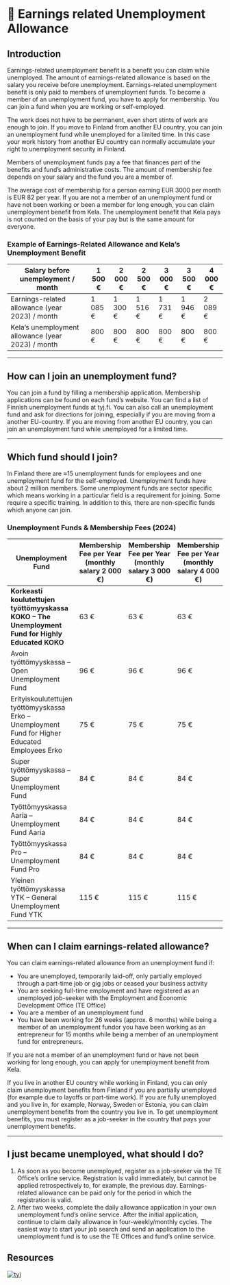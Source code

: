 # 💱 Earnings related Unemployment Allowance

## Introduction

Earnings-related unemployment benefit is a benefit you can claim while unemployed. The amount of earnings-related allowance is based on the salary you receive before unemployment. Earnings-related unemployment benefit is only paid to members of unemployment funds. To become a member of an unemployment fund, you have to apply for membership. You can join a fund when you are working or self-employed.

The work does not have to be permanent, even short stints of work are enough to join. If you move to Finland from another EU country, you can join an unemployment fund while unemployed for a limited time. In this case your work history from another EU country can normally accumulate your right to unemployment security in Finland.

Members of unemployment funds pay a fee that finances part of the benefits and fund’s administrative costs. The amount of membership fee depends on your salary and the fund you are a member of.

The average cost of membership for a person earning EUR 3000 per month is EUR 82 per year. If you are not a member of an unemployment fund or have not been working or been a member for long enough, you can claim unemployment benefit from Kela. The unemployment benefit that Kela pays is not counted on the basis of your pay but is the same amount for everyone.

### Example of Earnings-Related Allowance and Kela’s Unemployment Benefit

| Salary before unemployment / month                | 1 500 € | 2 000 € | 2 500 € | 3 000 € | 3 500 € | 4 000 € |
| ------------------------------------------------- | ------- | ------- | ------- | ------- | ------- | ------- |
| Earnings-related allowance (year 2023) / month    | 1 085 € | 1 300 € | 1 516 € | 1 731 € | 1 946 € | 2 089 € |
| Kela’s unemployment allowance (year 2023) / month | 800 €   | 800 €   | 800 €   | 800 €   | 800 €   | 800 €   |

***

## How can I join an unemployment fund?

You can join a fund by filling a membership application. Membership applications can be found on each fund’s website. You can find a list of Finnish unemployment funds at tyj.fi. You can also call an unemployment fund and ask for directions for joining, especially if you are moving from a another EU-country. If you are moving from another EU country, you can join an unemployment fund while unemployed for a limited time.

***

## Which fund should I join?

In Finland there are ≈15 unemployment funds for employees and one unemployment fund for the self-employed. Unemployment funds have about 2 million members. Some unemployment funds are sector specific which means working in a particular field is a requirement for joining. Some require a specific training. In addition to this, there are non-specific funds which anyone can join.

### Unemployment Funds & Membership Fees (2024)

| Unemployment Fund                                                                                 | Membership Fee per Year (monthly salary 2 000 €) | Membership Fee per Year (monthly salary 3 000 €) | Membership Fee per Year (monthly salary 4 000 €) |
| ------------------------------------------------------------------------------------------------- | ------------------------------------------------ | ------------------------------------------------ | ------------------------------------------------ |
| **Korkeasti koulutettujen työttömyyskassa KOKO – The Unemployment Fund for Highly Educated KOKO** | 63 €                                             | 63 €                                             | 63 €                                             |
| Avoin työttömyyskassa – Open Unemployment Fund                                                    | 96 €                                             | 96 €                                             | 96 €                                             |
| Erityiskoulutettujen työttömyyskassa Erko – Unemployment Fund for Higher Educated Employees Erko  | 75 €                                             | 75 €                                             | 75 €                                             |
| Super työttömyyskassa – Super Unemployment Fund                                                   | 84 €                                             | 84 €                                             | 84 €                                             |
| Työttömyyskassa Aaria – Unemployment Fund Aaria                                                   | 84 €                                             | 84 €                                             | 84 €                                             |
| Työttömyyskassa Pro – Unemployment Fund Pro                                                       | 84 €                                             | 84 €                                             | 84 €                                             |
| Yleinen työttömyyskassa YTK – General Unemployment Fund YTK                                       | 115 €                                            | 115 €                                            | 115 €                                            |

***

## When can I claim earnings-related allowance?

You can claim earnings-related allowance from an unemployment fund if:

* You are unemployed, temporarily laid-off, only partially employed through a part-time job or gig jobs or ceased your business activity
* You are seeking full-time employment and have registered as an unemployed job-seeker with the Employment and Economic Development Office (TE Office)
* You are a member of an unemployment fund
* You have been working for 26 weeks (approx. 6 months) while being a member of an unemployment fundor you have been working as an entrepreneur for 15 months while being a member of an unemployment fund for entrepreneurs.

If you are not a member of an unemployment fund or have not been working for long enough, you can apply for unemployment benefit from Kela.

If you live in another EU country while working in Finland, you can only claim unemployment benefits from Finland if you are partially unemployed (for example due to layoffs or part-time work). If you are fully unemployed and you live in, for example, Norway, Sweden or Estonia, you can claim unemployment benefits from the country you live in. To get unemployment benefits, you must register as a job-seeker in the country that pays your unemployment benefits.

***

## I just became unemployed, what should I do?

1. As soon as you become unemployed, register as a job-seeker via the TE Office’s online service. Registration is valid immediately, but cannot be applied retrospectively to, for example, the previous day. Earnings-related allowance can be paid only for the period in which the registration is valid.
2. After two weeks, complete the daily allowance application in your own unemployment fund’s online service. After the initial application, continue to claim daily allowance in four-weekly/monthly cycles. The easiest way to start your job search and send an application to the unemployment fund is to use the TE Offices and fund’s online service.

## Resources

[![tyj](https://img.shields.io/badge/The\_Association\_of\_Unemployment\_Funds-505050?style=for-the-badge\&logo=redux\&logoColor=white)](https://www.tyj.fi/en/)
